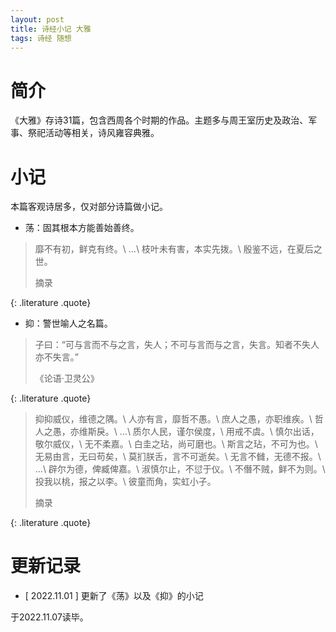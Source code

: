 ```yaml
---
layout: post
title: 诗经小记 大雅
tags: 诗经 随想
---
```


# 简介

《大雅》存诗31篇，包含西周各个时期的作品。主题多与周王室历史及政治、军事、祭祀活动等相关，诗风雍容典雅。

# 小记

本篇客观诗居多，仅对部分诗篇做小记。

- 荡：固其根本方能善始善终。

> 靡不有初，鲜克有终。\\
> ...\\
> 枝叶未有害，本实先拨。\\
> 殷鉴不远，在夏后之世。 
> <footer>摘录</footer>
{: .literature .quote}

- 抑：警世喻人之名篇。

> 子曰：“可与言而不与之言，失人；不可与言而与之言，失言。知者不失人亦不失言。”
> <footer>《论语·卫灵公》</footer>
{: .literature .quote}

> 抑抑威仪，维德之隅。\\
> 人亦有言，靡哲不愚。\\
> 庶人之愚，亦职维疾。\\
> 哲人之愚，亦维斯戾。\\
> ...\\
> 质尔人民，谨尔侯度，\\
> 用戒不虞。\\
> 慎尔出话，敬尔威仪，\\
> 无不柔嘉。\\
> 白圭之玷，尚可磨也。\\
> 斯言之玷，不可为也。\\
> 无易由言，无曰苟矣，\\
> 莫扪朕舌，言不可逝矣。\\
> 无言不雠，无德不报。\\
> ...\\
> 辟尔为德，俾臧俾嘉。\\
> 淑慎尔止，不愆于仪。\\
> 不僭不贼，鲜不为则。\\
> 投我以桃，报之以李。\\
> 彼童而角，实虹小子。
> <footer>摘录</footer>
{: .literature .quote}

# 更新记录

- [ 2022.11.01 ] 更新了《荡》以及《抑》的小记

于2022.11.07读毕。

